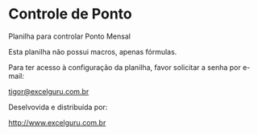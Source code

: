 # Controle de Ponto

Planilha para controlar Ponto Mensal

Esta planilha não possui macros, apenas fórmulas.

Para ter acesso à configuração da planilha, favor solicitar a senha por e-mail:

tigor@excelguru.com.br

Deselvovida e distribuída por:

http://www.excelguru.com.br
